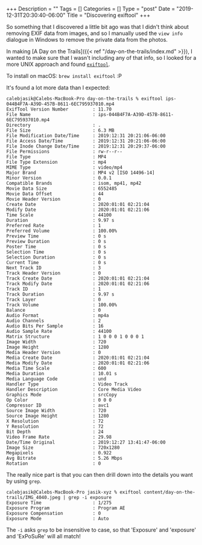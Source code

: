 +++
Description = ""
Tags = []
Categories = []
Type = "post"
Date = "2019-12-31T20:30:40-06:00"
Title = "Discovering exiftool"
+++

So something that I discovered a little bit ago was that I didn't think about removing EXIF data from images, and so I manually used the `view info` dialogue in Windows to remove the private data from the photos. 

In making [A Day on the Trails]({{< ref "/day-on-the-trails/index.md" >}}), I wanted to make sure that I wasn't including any of that info, so I looked for a more UNIX approach and found [`exiftool`](https://exiftool.org/). 

To install on macOS: `brew install exiftool` :P

It's found a lot more data than I expected:

```
calebjasik@Calebs-MacBook-Pro day-on-the-trails % exiftool ips-044B4F7A-A39D-457B-8611-6EC795937010.mp4 
ExifTool Version Number         : 11.70
File Name                       : ips-044B4F7A-A39D-457B-8611-6EC795937010.mp4
Directory                       : .
File Size                       : 6.3 MB
File Modification Date/Time     : 2019:12:31 20:21:06-06:00
File Access Date/Time           : 2019:12:31 20:21:06-06:00
File Inode Change Date/Time     : 2019:12:31 20:29:37-06:00
File Permissions                : rw-r--r--
File Type                       : MP4
File Type Extension             : mp4
MIME Type                       : video/mp4
Major Brand                     : MP4 v2 [ISO 14496-14]
Minor Version                   : 0.0.1
Compatible Brands               : isom, mp41, mp42
Movie Data Size                 : 6552485
Movie Data Offset               : 44
Movie Header Version            : 0
Create Date                     : 2020:01:01 02:21:04
Modify Date                     : 2020:01:01 02:21:06
Time Scale                      : 44100
Duration                        : 9.97 s
Preferred Rate                  : 1
Preferred Volume                : 100.00%
Preview Time                    : 0 s
Preview Duration                : 0 s
Poster Time                     : 0 s
Selection Time                  : 0 s
Selection Duration              : 0 s
Current Time                    : 0 s
Next Track ID                   : 3
Track Header Version            : 0
Track Create Date               : 2020:01:01 02:21:04
Track Modify Date               : 2020:01:01 02:21:06
Track ID                        : 1
Track Duration                  : 9.97 s
Track Layer                     : 0
Track Volume                    : 100.00%
Balance                         : 0
Audio Format                    : mp4a
Audio Channels                  : 2
Audio Bits Per Sample           : 16
Audio Sample Rate               : 44100
Matrix Structure                : 1 0 0 0 1 0 0 0 1
Image Width                     : 720
Image Height                    : 1280
Media Header Version            : 0
Media Create Date               : 2020:01:01 02:21:04
Media Modify Date               : 2020:01:01 02:21:06
Media Time Scale                : 600
Media Duration                  : 10.01 s
Media Language Code             : und
Handler Type                    : Video Track
Handler Description             : Core Media Video
Graphics Mode                   : srcCopy
Op Color                        : 0 0 0
Compressor ID                   : avc1
Source Image Width              : 720
Source Image Height             : 1280
X Resolution                    : 72
Y Resolution                    : 72
Bit Depth                       : 24
Video Frame Rate                : 29.98
Date/Time Original              : 2019:12:27 13:41:47-06:00
Image Size                      : 720x1280
Megapixels                      : 0.922
Avg Bitrate                     : 5.26 Mbps
Rotation                        : 0
```

The really nice part is that you can then drill down into the details you want by using `grep`.

```
calebjasik@Calebs-MacBook-Pro jasik-xyz % exiftool content/day-on-the-trails/IMG_4040.jpeg | grep -i exposure
Exposure Time                   : 1/275
Exposure Program                : Program AE
Exposure Compensation           : 0
Exposure Mode                   : Auto
```

The `-i` asks `grep` to be insensitive to case, so that 'Exposure' and 'exposure' and 'ExPoSuRe' will all match!